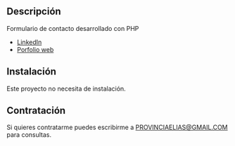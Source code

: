 ## Descripción 
Formulario de contacto desarrollado con PHP
* [LinkedIn](https://www.linkedin.com/in/alejandrovegah/) 
* [Porfolio web](https://avh75.github.io/) 
## Instalación 
Este proyecto no necesita de instalación.

## Contratación 
Si quieres contratarme puedes escribirme a PROVINCIAELIAS@GMAIL.COM para consultas. 
